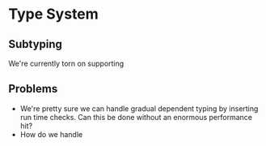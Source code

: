 # Type System

## Subtyping
We're currently torn on supporting



## Problems
* We're pretty sure we can handle gradual dependent typing by inserting run time checks. Can this be done without an enormous performance hit?
* How do we handle
